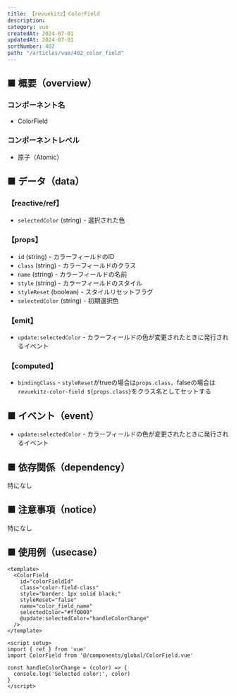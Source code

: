 ```yaml
---
title: 【revuekitz】ColorField
description:
category: vue
createdAt: 2024-07-01
updatedAt: 2024-07-01
sortNumber: 402
path: "/articles/vue/402_color_field"
---
```


<nuxt-content-wrapper>

## ■ 概要（overview）
### コンポーネント名
- ColorField

### コンポーネントレベル
- 原子（Atomic）

## ■ データ（data）

### 【reactive/ref】
- `selectedColor` (string) - 選択された色

### 【props】
- `id` (string) - カラーフィールドのID
- `class` (string) - カラーフィールドのクラス
- `name` (string) - カラーフィールドの名前
- `style` (string) - カラーフィールドのスタイル
- `styleReset` (boolean) - スタイルリセットフラグ
- `selectedColor` (string) - 初期選択色

### 【emit】
- `update:selectedColor` - カラーフィールドの色が変更されたときに発行されるイベント

### 【computed】
- `bindingClass` - `styleReset`がtrueの場合は`props.class`、falseの場合は`revuekitz-color-field ${props.class}`をクラス名としてセットする

## ■ イベント（event）
- `update:selectedColor` - カラーフィールドの色が変更されたときに発行されるイベント

## ■ 依存関係（dependency）
特になし

## ■ 注意事項（notice）
特になし

## ■ 使用例（usecase）
```vue
<template>
  <ColorField
    id="colorFieldId"
    class="color-field-class"
    style="border: 1px solid black;"
    styleReset="false"
    name="color_field_name"
    selectedColor="#ff0000"
    @update:selectedColor="handleColorChange"
  />
</template>

<script setup>
import { ref } from 'vue'
import ColorField from '@/components/global/ColorField.vue'

const handleColorChange = (color) => {
  console.log('Selected color:', color)
}
</script>

```

</nuxt-content-wrapper>
